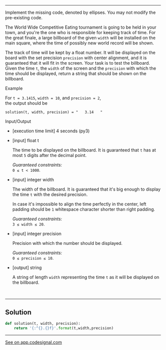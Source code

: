 ## 
---
Implement the missing code, denoted by ellipses. You may not modify the pre-existing code.

The World Wide Competitive Eating tournament is going to be held in your town, and you're the one who is responsible for keeping track of time. For the great finale, a large billboard of the given `width` will be installed on the main square, where the time of possibly new world record will be shown.

The track of time will be kept by a float number. It will be displayed on the board with the set precision `precision` with center alignment, and it is guaranteed that it will fit in the screen. Your task is to test the billboard. Given the time `t`, the `width` of the screen and the `precision` with which the time should be displayed, return a string that should be shown on the billboard.

Example

For `t = 3.1415`, `width = 10`, and `precision = 2`,\
the output should be

```
solution(t, width, precision) = "   3.14   "

```

Input/Output

-   [execution time limit] 4 seconds (py3)

-   [input] float t

    The time to be displayed on the billboard. It is guaranteed that `t` has at most `5` digits after the decimal point.

    *Guaranteed constraints:*\
    `0 ≤ t < 1000`.

-   [input] integer width

    The width of the billboard. It is guaranteed that it's big enough to display the time `t` with the desired precision.

    In case it's impossible to align the time perfectly in the center, left padding should be `1` whitespace character shorter than right padding.

    *Guaranteed constraints:*\
    `3 ≤ width ≤ 20`.

-   [input] integer precision

    Precision with which the number should be displayed.

    *Guaranteed constraints:*\
    `0 ≤ precision ≤ 10`.

-   [output] string

    A string of length `width` representing the time `t` as it will be displayed on the billboard.
<br>

---
## Solution

```python
def solution(t, width, precision):
    return '{:^{}.{}f}'.format(t,width,precision)

```
---
[See on app.codesignal.com](https://app.codesignal.com/arcade/python-arcade/slithering-in-strings/BPFsda3ddPJruBX24)